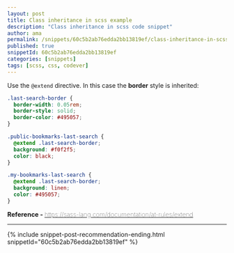```yaml
---
layout: post
title: Class inheritance in scss example
description: "Class inheritance in scss code snippet"
author: ama
permalink: /snippets/60c5b2ab76edda2bb13819ef/class-inheritance-in-scss-example
published: true
snippetId: 60c5b2ab76edda2bb13819ef
categories: [snippets]
tags: [scss, css, codever]
---
```


Use the `@extend` directive. In this case the **border** style is inherited:

```scss
.last-search-border {
  border-width: 0.05rem;
  border-style: solid;
  border-color: #495057;
}

.public-bookmarks-last-search {
  @extend .last-search-border;
  background: #f0f2f5;
  color: black;
}

.my-bookmarks-last-search {
  @extend .last-search-border;
  background: linen;
  color: #495057;
}
```

<span style="font-size: 0.9rem">
  <strong>Reference - </strong>
  <a href="https://sass-lang.com/documentation/at-rules/extend" target="_blank" style="font-weight: lighter">
     https://sass-lang.com/documentation/at-rules/extend
  </a>
</span>

<hr/>

 {% include snippet-post-recommendation-ending.html snippetId="60c5b2ab76edda2bb13819ef" %}
